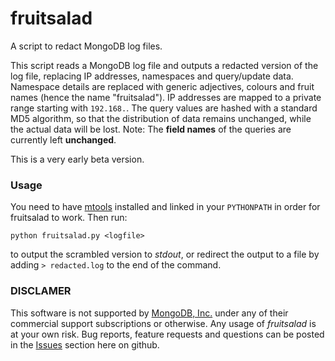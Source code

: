 # fruitsalad

A script to redact MongoDB log files. 

This script reads a MongoDB log file and outputs a redacted version of the log file, replacing IP addresses, namespaces and query/update data. Namespace details are replaced with generic adjectives, colours and fruit names (hence the name "fruitsalad"). IP addresses are mapped to a private range starting with `192.168.`. The query values are hashed with a standard MD5 algorithm, so that the distribution of data remains unchanged, while the actual data will be lost. Note: The **field names** of the queries are currently left **unchanged**.

This is a very early beta version. 

### Usage

You need to have [mtools](https://github.com/rueckstiess/mtools) installed and linked in your `PYTHONPATH` in order for fruitsalad to work. Then run:

```
python fruitsalad.py <logfile>
```

to output the scrambled version to _stdout_, or redirect the output to a file by adding `> redacted.log` to the end of the command.


### DISCLAMER

This software is not supported by [MongoDB, Inc.](http://www.mongodb.com) under any of their commercial support subscriptions or otherwise. Any usage of _fruitsalad_ is at your own risk. 
Bug reports, feature requests and questions can be posted in the [Issues](https://github.com/rueckstiess/fruitsalad/issues?state=open) section here on github. 